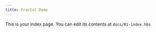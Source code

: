 ```yaml
---
title: Fractal Demo
---
```


This is your index page. You can edit its contents at `docs/01-index.hbs`
